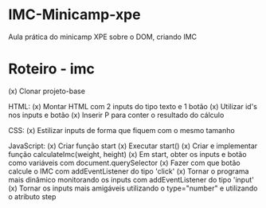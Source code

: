 # IMC-Minicamp-xpe
Aula prática do minicamp XPE sobre o DOM, criando IMC

Roteiro - imc
=============

(x) Clonar projeto-base

HTML: 
(x) Montar HTML com 2 inputs do tipo texto e 1 botão
(x) Utilizar id's nos inputs e botão
(x) Inserir P para conter o resultado do cálculo

CSS:
(x) Estilizar inputs de forma que fiquem com o mesmo tamanho

JavaScript:
(x) Criar função start
(x) Executar start()
(x) Criar e implementar função calculateImc(weight, height)
(x) Em start, obter os inputs e botão como variáveis com document.querySelector
(x) Fazer com que botão calcule o IMC com addEventListener do tipo 'click'
(x) Tornar o programa mais dinâmico monitorando os inputs com addEventListener
   do tipo 'input'
(x) Tornar os inputs mais amigáveis utilizando o type="number" e utilizando o 
   atributo step